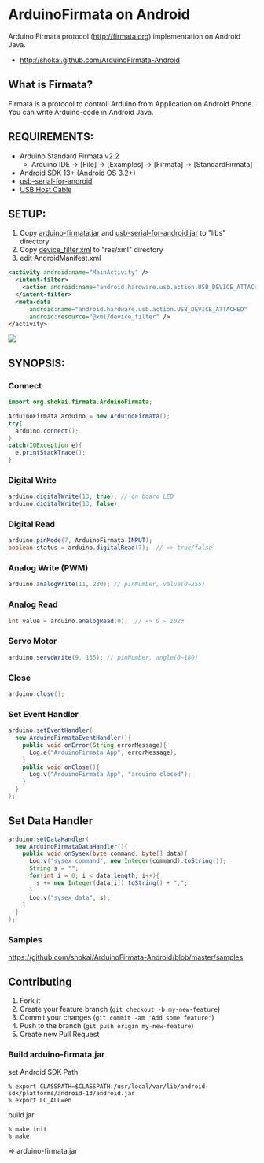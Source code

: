 ArduinoFirmata on Android
=========================
Arduino Firmata protocol (http://firmata.org) implementation on Android Java.

* http://shokai.github.com/ArduinoFirmata-Android


What is Firmata?
----------------
Firmata is a protocol to controll Arduino from Application on Android Phone.
You can write Arduino-code in Android Java.


REQUIREMENTS:
-------------
* Arduino Standard Firmata v2.2
  * Arduino IDE -> [File] -> [Examples] -> [Firmata] -> [StandardFirmata]
* Android SDK 13+ (Android OS 3.2+)
* [usb-serial-for-android](http://code.google.com/p/usb-serial-for-android)
* [USB Host Cable](https://www.google.com/search?q=USB+host+cable)


SETUP:
------

1. Copy [arduino-firmata.jar](https://github.com/shokai/ArduinoFirmata-Android/raw/master/arduino-firmata.jar) and [usb-serial-for-android.jar](http://code.google.com/p/usb-serial-for-android) to "libs" directory
2. Copy [device_filter.xml](http://usb-serial-for-android.googlecode.com/git/UsbSerialExamples/res/xml/device_filter.xml) to "res/xml" directory
3. edit AndroidManifest.xml

```xml
<activity android:name="MainActivity" />
  <intent-filter>
    <action android:name="android.hardware.usb.action.USB_DEVICE_ATTACHED" />
  </intent-filter>
  <meta-data
      android:name="android.hardware.usb.action.USB_DEVICE_ATTACHED"
      android:resource="@xml/device_filter" />
</activity>
```

<img src="http://shokai.org/archive/file/9cc50dffd79a489b23fcf75e4250d4fa.png">



SYNOPSIS:
---------

### Connect

```java
import org.shokai.firmata.ArduinoFirmata;

ArduinoFirmata arduino = new ArduinoFirmata();
try{
  arduino.connect();
}
catch(IOException e){
  e.printStackTrace();
}
```


### Digital Write
```java
arduino.digitalWrite(13, true); // on board LED
arduino.digitalWrite(13, false);
```

### Digital Read
```java
arduino.pinMode(7, ArduinoFirmata.INPUT);
boolean status = arduino.digitalRead(7);  // => true/false
```

### Analog Write (PWM)
```java
arduino.analogWrite(11, 230); // pinNumber, value(0~255)
```

### Analog Read
```java
int value = arduino.analogRead(0);  // => 0 ~ 1023
```

### Servo Motor
```java
arduino.servoWrite(9, 135); // pinNumber, angle(0~180)
```

### Close
```java
arduino.close();
```

### Set Event Handler
```java
arduino.setEventHandler(
  new ArduinoFirmataEventHandler(){
    public void onError(String errorMessage){
      Log.e("ArduinoFirmata App", errorMessage);
    }
    public void onClose(){
      Log.v("ArduinoFirmata App", "arduino closed");
    }
  }
);
```

## Set Data Handler
```java
arduino.setDataHandler(
  new ArduinoFirmataDataHandler(){
    public void onSysex(byte command, byte[] data){
      Log.v("sysex command", new Integer(command).toString());
      String s = "";
      for(int i = 0; i < data.length; i++){
        s += new Integer(data[i]).toString() + ",";
      }
      Log.v("sysex data", s);
    }
  }
);

```

### Samples
https://github.com/shokai/ArduinoFirmata-Android/blob/master/samples


Contributing
------------
1. Fork it
2. Create your feature branch (`git checkout -b my-new-feature`)
3. Commit your changes (`git commit -am 'Add some feature'`)
4. Push to the branch (`git push origin my-new-feature`)
5. Create new Pull Request

### Build arduino-firmata.jar

set Android SDK Path

    % export CLASSPATH=$CLASSPATH:/usr/local/var/lib/android-sdk/platforms/android-13/android.jar
    % export LC_ALL=en

build jar

    % make init
    % make

=> arduino-firmata.jar